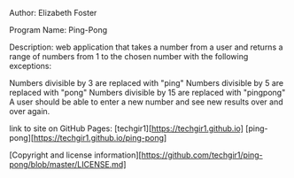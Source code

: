 Author:
Elizabeth Foster

Program Name:
Ping-Pong

Description:
web application that takes a number from a user and returns a range of numbers from 1 to the chosen number with the following exceptions:

Numbers divisible by 3 are replaced with "ping"
Numbers divisible by 5 are replaced with "pong"
Numbers divisible by 15 are replaced with "pingpong"
A user should be able to enter a new number and see new results over and over again.

link to site on GitHub Pages: 
[techgir1][https://techgir1.github.io]
[ping-pong][https://techgir1.github.io/ping-pong]


[Copyright and license information][https://github.com/techgir1/ping-pong/blob/master/LICENSE.md] 


